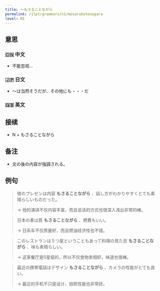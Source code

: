 ```yaml
---
title: 〜もさることながら
permalink: /jlpt/grammars/n1/mosarukotonagara
level: N1
---
```


## 意思

### 🇨🇳 中文

- 不能忽视...

### 🇯🇵 日文

- 〜は当然そうだが、その他にも・・・だ

### 🇬🇧 英文


## 接续

- N + もさることながら

## 备注

- 文の後の内容が強調される。

## 例句

> 彼のプレゼンは内容 **もさることながら** 、話し方がわかりやすくとても素晴らしいものだった。
>
> → 他的演讲不仅内容丰富，而且说话的方式也很深入浅出非常的棒。

> 日本の車は質 **もさることながら** 、燃費もいい。
>
> → 日系车不仅质量好，而且燃油经济性也不错。

> このレストランは５つ星ということもあって料理の見た目 **もさることながら** 、味も素晴らしい。
>
> → 这家餐厅是5星级的，所以不仅食物卖相好，味道也很棒。

> 最近の携帯電話はデザイン **もさることながら** 、カメラの性能がとても良い。
>
> → 最近的手机不只是设计，拍照性能也非常好。


